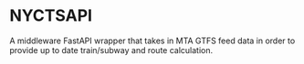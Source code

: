 # NYCTSAPI
A middleware FastAPI wrapper that takes in MTA GTFS feed data in order to provide up to date train/subway and route calculation. 
